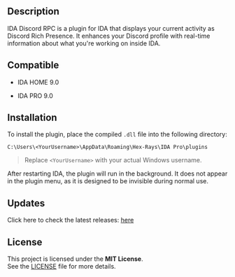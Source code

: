 ## Description

IDA Discord RPC is a plugin for IDA that displays your current activity as Discord Rich Presence. It enhances your Discord profile with real-time information about what you're working on inside IDA.

## Compatible

- IDA HOME 9.0

- IDA PRO 9.0

## Installation

To install the plugin, place the compiled `.dll` file into the following directory:

```
C:\Users\<YourUsername>\AppData\Roaming\Hex-Rays\IDA Pro\plugins
```

> Replace `<YourUsername>` with your actual Windows username.

After restarting IDA, the plugin will run in the background.
It does not appear in the plugin menu, as it is designed to be invisible during normal use.

## Updates

Click here to check the latest releases: [here](https://github.com/reversedcodes/IDA-RPC/releases)


## License

This project is licensed under the **MIT License**.  
See the [LICENSE](LICENSE) file for more details.
